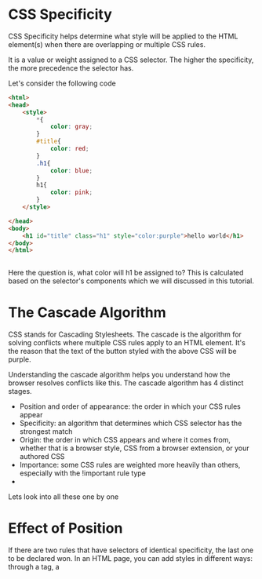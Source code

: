 # CSS Specificity
CSS Specificity helps determine what style will be applied to the HTML element(s) when there are overlapping or multiple CSS rules.

It is a value or weight assigned to a CSS selector. The higher the specificity, the more precedence the selector has.

Let's consider the following code
```html
<html>
<head>
    <style>
        *{
            color: gray;
        }
        #title{
            color: red;
        }
        .h1{
            color: blue;
        }
        h1{
            color: pink;
        }
    </style>

</head>
<body>
    <h1 id="title" class="h1" style="color:purple">hello world</h1>
</body>
</html>
 
```
Here the question is, what color will h1 be assigned to? This is calculated based on the selector's components which we will discussed in this tutorial.

# The Cascade Algorithm
CSS stands for Cascading Stylesheets. The cascade is the algorithm for solving conflicts where multiple CSS rules apply to an HTML element. It's the reason that the text of the button styled with the above CSS will be purple.

Understanding the cascade algorithm helps you understand how the browser resolves conflicts like this. The cascade algorithm has 4 distinct stages.

- Position and order of appearance: the order in which your CSS rules appear
- Specificity: an algorithm that determines which CSS selector has the strongest match
- Origin: the order in which CSS appears and where it comes from, whether that is a browser style, CSS from a browser extension, or your authored CSS
- Importance: some CSS rules are weighted more heavily than others, especially with the !important rule type
- 
Lets look into all these one by one

# Effect of Position
If there are two rules that have selectors of identical specificity, the last one to be declared won. In an HTML page, you can add styles in different ways: through a <link> tag, a <style> tag, or directly in the element's style attribute. If you have one <link> tag at the top of your page and another at the bottom, the styles from the bottom one will be used. The same goes for <style> tags; the ones lower down on the page take priority.

An inline style attribute with CSS declared in it will override all other CSS, regardless of its position, unless a declaration has !important defined.

If the browser doesn't support a property, it is ignored!

# Specificity
CSS specificity determines which style rules get applied to an element when there are conflicts. Higher specificity means the style will be used. It's calculated based on a point system involving inline styles, IDs, classes, and tag names.

# Inline Styles
Inline styles have the highest specificity and will always override styles if other selector(s) are also defined.
```html
<html>
<head>
    <style>
        *{
            color: gray;
        }
        #title{
            color: red;
        }
        .h1{
            color: blue;
        }
        h1{
            color: pink;
        }
    </style>

</head>
<body>
    <h1 id="title" class="h1" style="color:purple">hello world</h1>
</body>
</html>
```

Here, you can see that the color: purple is applied to the h1 tag.

# ID Selector
The ID selector also has high specificity but comes after the inline Style specificity. So, if we have an ID and other selectors except the inline style, then the element will take the ID selector properties and values.
```html
<head>
    <style>
        *{
            color: gray;
        }
        #title{
            color: red;
        }
        .h1{
            color: blue;
        }
        h1{
            color: pink;
        }
    </style>
</head>
<body>
    <h1 id="title" class="h1">hello world</h1>
</body>
</html>
```


# Class and Attribute Selectors
Class selectors and attribute selectors have moderate specificity. Suppose the element has a class or attribute selector and not an inline style or ID selector, then the element will take properties and values from the class or attribute selector.

```html
<head>
    <style>
        *{
            color: gray;
        
        .h1{
            color: pink;
        }
    </style>

</head>
<body>
    <h1 class="h1">hello world</h1>
</body>
</html>
```

# Element Selector:
Element selectors like <p>, <div>, <a>, etc. have low specificity.
```html
<head>
    <style>
        *{
            color: gray;
        }
        h1{
            color: tomato;
        }
    </style>

</head>
<body>
    <h1 class="h1">hello world</h1>
</body>
</html>
```

# Universal Selector:
Universal selectors (*) and combining selectors like not, first-child, and last-child have the lowest specificity.
```html
<head>
    <style>
        *{
            color: gray;
        }
    </style>

</head>
<body>
    <h1 class="h1">hello world</h1>
</body>
</html>
```

So, the order of specificity is:

Inline Style > ID Selector > Class or Attribute Selector > Element Selector > Universal Selector

# Specificity Calculation
To calculate specificity, assign a value to each part of the selector:

- Universal Selector: 0
- Element selectors and pseudo-elements: 1
- Class selectors, attribute selectors, and pseudo-classes: 10
- ID selectors: 100
- Inline styles: 1000
Then, add up the values of all the parts in the selector.
